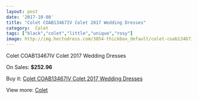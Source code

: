 ```yaml
---
layout: post
date: '2017-10-08'
title: "Colet COAB13467IV Colet 2017 Wedding Dresses"
category:  Colet
tags: ["black","colet","little","unique","rosy"]
image: http://img.hectodress.com/3854-thickbox_default/colet-coab13467iv-colet-2013-wedding-dresses.jpg
---
```

Colet COAB13467IV Colet 2017 Wedding Dresses

On Sales: **$252.96**
<a href="https://www.hectodress.com/-colet/2005-colet-coab13467iv-colet-2013-wedding-dresses.html"><amp-img layout="responsive" width="600" height="600" src="//img.hectodress.com/3854-thickbox_default/colet-coab13467iv-colet-2013-wedding-dresses.jpg" alt="Colet COAB13467IV Colet 2017 Wedding Dresses 0" /></a>

Buy it: [Colet COAB13467IV Colet 2017 Wedding Dresses](https://www.hectodress.com/-colet/2005-colet-coab13467iv-colet-2013-wedding-dresses.html "Colet COAB13467IV Colet 2017 Wedding Dresses")

View more: [ Colet](https://www.hectodress.com/34--colet " Colet")